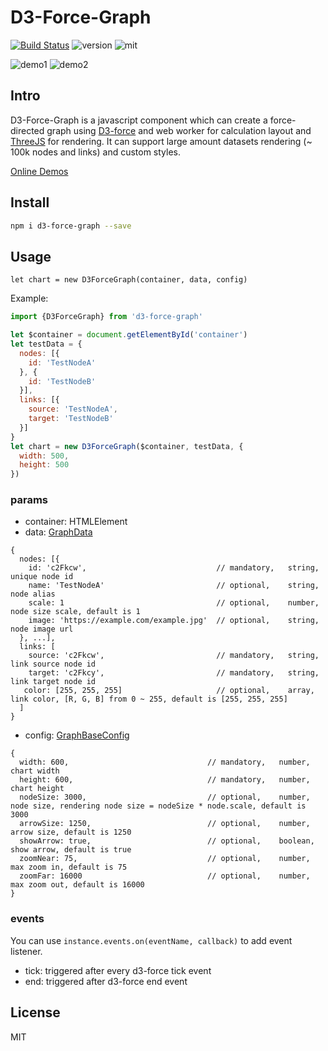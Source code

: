 # D3-Force-Graph

[![Build Status](https://travis-ci.org/jin5354/d3-force-graph.svg?branch=master)](https://travis-ci.org/jin5354/d3-force-graph)
![version](https://img.shields.io/npm/v/d3-force-graph.svg)
![mit](https://img.shields.io/npm/l/d3-force-graph.svg)


![demo1](https://user-images.githubusercontent.com/6868950/48123497-05427700-e2b5-11e8-8d12-a260870eabe1.png)
![demo2](https://user-images.githubusercontent.com/6868950/48123158-2e163c80-e2b4-11e8-9521-ddc60c295151.png)

## Intro

D3-Force-Graph is a javascript component which can create a force-directed graph using [D3-force](https://github.com/d3/d3-force) and web worker for calculation layout and [ThreeJS](https://github.com/mrdoob/three.js) for rendering. It can support large amount datasets rendering (~ 100k nodes and links) and custom styles.

[Online Demos](https://webgl.run/list/HJPqwNgpX)

## Install

```bash
npm i d3-force-graph --save
```

## Usage

`let chart = new D3ForceGraph(container, data, config)`

Example:

```javascript
import {D3ForceGraph} from 'd3-force-graph'

let $container = document.getElementById('container')
let testData = {
  nodes: [{
    id: 'TestNodeA'
  }, {
    id: 'TestNodeB'
  }],
  links: [{
    source: 'TestNodeA',
    target: 'TestNodeB'
  }]
}
let chart = new D3ForceGraph($container, testData, {
  width: 500,
  height: 500
})
```

### params

- container: HTMLElement
- data: [GraphData](https://github.com/jin5354/d3-force-graph/blob/master/src/index.ts#L29)
```
{
  nodes: [{
    id: 'c2Fkcw',                             // mandatory,   string,   unique node id
    name: 'TestNodeA'                         // optional,    string,   node alias
    scale: 1                                  // optional,    number,   node size scale, default is 1
    image: 'https://example.com/example.jpg'  // optional,    string,   node image url
  }, ...],
  links: [
    source: 'c2Fkcw',                         // mandatory,   string,   link source node id
    target: 'c2Fkcy',                         // mandatory,   string,   link target node id
   color: [255, 255, 255]                     // optional,    array,    link color, [R, G, B] from 0 ~ 255, default is [255, 255, 255]
  ]
}
```
- config: [GraphBaseConfig](https://github.com/jin5354/d3-force-graph/blob/master/src/index.ts#L43)
```
{
  width: 600,                               // mandatory,   number,   chart width
  height: 600,                              // mandatory,   number,   chart height
  nodeSize: 3000,                           // optional,    number,   node size, rendering node size = nodeSize * node.scale, default is 3000
  arrowSize: 1250,                          // optional,    number,   arrow size, default is 1250
  showArrow: true,                          // optional,    boolean,  show arrow, default is true
  zoomNear: 75,                             // optional,    number,   max zoom in, default is 75
  zoomFar: 16000                            // optional,    number,   max zoom out, default is 16000
}
```

### events

You can use `instance.events.on(eventName, callback)` to add event listener.

- tick: triggered after every d3-force tick event
- end: triggered after d3-force end event

## License
MIT
